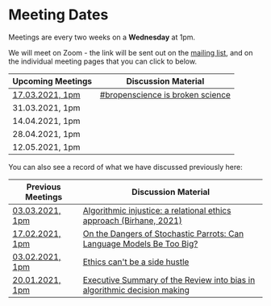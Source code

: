 # Meeting Dates 

Meetings are every two weeks on a **Wednesday** at 1pm.

We will meet on Zoom - the link will be sent out on the [mailing list](http://eepurl.com/hjkmnX), and on the individual meeting pages that you can click to below. 

| Upcoming Meetings                                      | Discussion Material |
|--------------------------------------------------------|---------------------|
| [17.03.2021, 1pm](meetings/2021/03-march/17-03-21_meeting.md)|[#bropenscience is broken science](https://thepsychologist.bps.org.uk/volume-33/november-2020/bropenscience-broken-science)|
| 31.03.2021, 1pm                                        |                     |
| 14.04.2021, 1pm                                        |                     |
| 28.04.2021, 1pm                                        |                     |
| 12.05.2021, 1pm                                        |                     |

You can also see a record of what we have discussed previously here:

| Previous Meetings | Discussion Material |
|-------------------|---------------------|
| [03.03.2021, 1pm](https://github.com/very-good-science/data-ethics-club/blob/main/meetings/2021/03-march/03-03-21_meeting.md) | [Algorithmic injustice: a relational ethics approach (Birhane, 2021)](https://www.sciencedirect.com/science/article/pii/S2666389921000155) |
| [17.02.2021, 1pm](02-feb/17-02-21_meeting.md) | [On the Dangers of Stochastic Parrots: Can Language Models Be Too Big?](http://faculty.washington.edu/ebender/papers/Stochastic_Parrots.pdf) |
| [03.02.2021, 1pm](https://github.com/very-good-science/data-ethics-club/blob/main/meetings/2021/02-feb/03-02-21_meeting.md)| [Ethics can't be a side hustle](https://deardesignstudent.com/ethics-cant-be-a-side-hustle-b9e78c090aee) |
| [20.01.2021, 1pm](meetings/2021/jan/20-01-21_meeting.md)   | [Executive Summary of the Review into bias in algorithmic decision making](meetings/2021/jan/20-01-20_cdei_algorithmic_bias_summary.pdf)|

